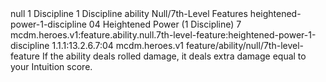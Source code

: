 <ability>
  <metadata>
    <class>null</class>
    <cost>1 Discipline</cost>
    <cost_amount>1</cost_amount>
    <cost_resource>Discipline</cost_resource>
    <feature_type>ability</feature_type>
    <file_dpath>Null/7th-Level Features</file_dpath>
    <item_id>heightened-power-1-discipline</item_id>
    <item_index>04</item_index>
    <item_name>Heightened Power (1 Discipline)</item_name>
    <level>7</level>
    <scc>mcdm.heroes.v1:feature.ability.null.7th-level-feature:heightened-power-1-discipline</scc>
    <scdc>1.1.1:13.2.6.7:04</scdc>
    <source>mcdm.heroes.v1</source>
    <type>feature/ability/null/7th-level-feature</type>
  </metadata>
  <effects>
    <effect type="mundane">If the ability deals rolled damage, it deals extra damage equal to your Intuition score.</effect>
  </effects>
</ability>
